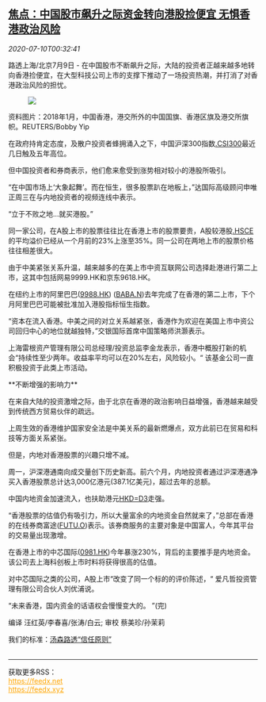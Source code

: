 <!--1594342515000-->
[焦点：中国股市飙升之际资金转向港股捡便宜 无惧香港政治风险](https://cn.reuters.com/article/china-hk-stock-liquidity-pol-risk-0709-idCNKBS24B01V)
------

<div><i>2020-07-10T00:32:41</i></div><div class="StandardArticleBody_body"><p>路透上海/北京7月9日 - 在中国股市不断飙升之际，大陆的投资者正越来越多地转向香港捡便宜，在大型科技公司上市的支撑下推动了一场投资热潮，并打消了对香港政治风险的担忧。 </p><div class="PrimaryAsset_container"><div class="Image_container" tabindex="-1"><figure class="Image_zoom" style="padding-bottom:"><div class="LazyImage_container LazyImage_dark" style="background-image:none"><img src="//s2.reutersmedia.net/resources/r/?m=02&amp;d=20200710&amp;t=2&amp;i=1525235489&amp;r=LYNXMPEG6901C&amp;w=600" aria-label="资料图片：2018年1月，中国香港，港交所外的中国国旗、香港区旗及港交所旗帜。REUTERS/Bobby Yip"/><div class="LazyImage_image LazyImage_fallback" style="background-image:url(//s2.reutersmedia.net/resources/r/?m=02&amp;d=20200710&amp;t=2&amp;i=1525235489&amp;r=LYNXMPEG6901C&amp;w=600);background-position:center center;background-color:inherit"></div></div><div class="Image_expand-button" aria-label="Expand Image Slideshow" role="button" tabindex="0"></div></figure><figcaption><div class="Image_caption"><span>资料图片：2018年1月，中国香港，港交所外的中国国旗、香港区旗及港交所旗帜。REUTERS/Bobby Yip</span></div></figcaption></div></div><p>在政府持肯定态度，及散户投资者蜂拥涌入之下，中国沪深300指数<a href="/investing/markets/index?symbol=.CSI300">.CSI300</a>最近几日触及五年高位。 </p><p>但中国投资者和券商表示，他们愈来愈受到涨势相对较小的港股所吸引。 </p><p>“在中国市场上‘大象起舞’。而在恒生，很多股票趴在地板上，”达国际高级顾问申唯正周三在与内地投资者的视频连线中表示。 </p><p>“立于不败之地...就买港股。” </p><p>同一家公司，在A股上市的股票往往比在香港上市的股票要贵，A股较港股<a href="/investing/markets/index?symbol=.HSCE">.HSCE</a>的平均溢价已经从一个月前的23%上涨至35%。同一公司在两地上市的股票价格往往相差很大。 </p><p>由于中美紧张关系升温，越来越多的在美上市中资互联网公司选择赴港进行第二上市，这其中包括网易9999.HK和京东9618.HK。 </p><p>在纽约上市的阿里巴巴(<span id="symbol_9988.HK_4"><a href="//www.reuters.com/companies/9988.HK">9988.HK</a></span>) (<span id="symbol_BABA.N_5"><a href="//www.reuters.com/companies/BABA.N">BABA.N</a></span>)去年完成了在香港的第二上市，下个月阿里巴巴可能被批准加入港股指标恒生指数。 </p><p>“资本在流入香港。中美之间的对立关系越紧张，香港作为欢迎在美国上市中资公司回归中心的地位就越独特，”交银国际首席中国策略师洪灏表示。 </p><p>上海雷根资产管理有限公司总经理/投资总监李金龙表示，香港中概股打新的机会“持续性至少两年。收益率平均可以在20%左右，风险较小。“ 该基金公司一直积极投资于此类上市活动。 </p><p>**不断增强的影响力** </p><p>在来自大陆的投资激增之际，由于北京在香港的政治影响日益增强，香港越来越受到传统西方贸易伙伴的疏远。 </p><p>上周生效的香港维护国家安全法是中美关系的最新燃爆点，双方此前已在贸易和科技等方面关系紧张。 </p><p>但是，内地对香港股票的兴趣只增不减。 </p><p>周一，沪深港通南向成交量创下历史新高。前六个月，内地投资者通过沪深港通净买入香港股票总计达3,000亿港元(387.1亿美元)，超过去年的总额。 </p><p>中国内地资金加速流入，也扶助港元<a href="/investing/currencies/quote?srcCurr=HKD&destCurr=USD">HKD=D3</a>走强。 </p><p>“香港股票的估值仍有吸引力，所以大量富余的内地资金自然就来了，”总部在香港的在线券商富途(<span id="symbol_FUTU.O_6"><a href="//www.reuters.com/companies/FUTU.O">FUTU.O</a></span>)表示。该券商服务的主要对象是中国富人，今年其平台的交易量出现激增。 </p><p>在香港上市的中芯国际(<span id="symbol_0981.HK_7"><a href="//www.reuters.com/companies/0981.HK">0981.HK</a></span>)今年暴涨230%，背后的主要推手是内地资金。该公司去上海科创板上市时料将获得很高的估值。 </p><p>对中芯国际之类的公司，A股上市“改变了同一个标的的评价陈述，“ 爱凡哲投资管理有限公司合伙人刘优浦说。 </p><p>“未来香港，国内资金的话语权会慢慢变大的。 ”(完) </p><div class="Attribution_container"><div class="Attribution_attribution"><p class="Attribution_content">编译 汪红英/李春喜/张涛/白云; 审校 蔡美珍/孙茉莉 </p></div></div><div class="StandardArticleBody_trustBadgeContainer"><span class="StandardArticleBody_trustBadgeTitle">我们的标准：</span><span class="trustBadgeUrl"><a href="https://www.thomsonreuters.cn/content/dam/openweb/documents/pdf/china/brochures/about-us-1.pdf">汤森路透“信任原则”</a></span></div></div><br><hr><div>获取更多RSS：<br><a href="https://feedx.net" style="color:orange" target="_blank">https://feedx.net</a> <br><a href="https://feedx.xyz" style="color:orange" target="_blank">https://feedx.xyz</a><br></div>
